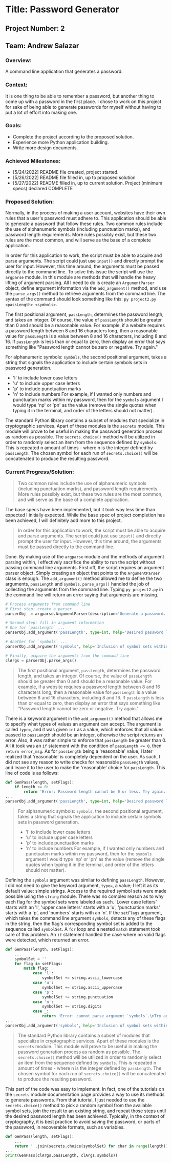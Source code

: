 # Title: Password Generator
## Project Number: 2
## Team: Andrew Salazar 
### Overview: 
A command line application that generates a password.
### Context:
It is one thing to be able to remember a password, but another thing to come up with a password in the first place. I chose to work on this project for sake of being able to generate passwords for myself without having to put a lot of effort into making one. 
### Goals:
- Complete the project according to the proposed solution.
- Experience more Python application building.
- Write more design documents.
### Achieved Milestones:
- [5/24/2022] README file created, project started.
- [5/26/2022] README file filled in, up to proposed solution
- [5/27/2022] README filled in, up to current solution. Project (minimum specs) declared COMPLETE
### Proposed Solution:
Normally, in the process of making a user account, websites have their own rules that a user's password must adhere to. This application should be able to generate a password that follow these rules. Two common rules include the use of alphanumeric symbols (including punctuation marks), and password length requirements. More rules possibly exist, but these two rules are the most common, and will serve as the base of a complete application.

In order for this application to work, the script must be able to acquire and parse arguments. The script could just use `input()` and directly prompt the user for input. However, this time around, the arguments must be passed directly to the command line. To solve this issue the script will use the `argparse` module. In this module are methods that will handle the heavy lifting of argument parsing. All I need to do is create an `ArgumentParser` object, define argument information via the `add_argument()` method, and use the `parse_args()` method to retrieve arguments from the command line. The syntax of the command should look something like this: `py project2.py <passLength> <symbols>`.

The first positional argument, `passLength`, determines the password length, and takes an integer. Of course, the value of `passLength` should be greater than 0 and should be a reasonable value. For example, if a website requires a password length between 8 and 16 characters long, then a reasonable value for `passLength` is a value between 8 and 16 characters, including 8 and 16. If `passLength` is less than or equal to zero, then display an error that says something like "Password length cannot be zero or negative. Try again." 

For alphanumeric symbols: `symbols`, the second positional argument, takes a string that signals the application to include certain symbols sets in password generation.
- 'l' to include lower case letters
- 'u' to include upper case letters
- 'p' to include punctuation marks
- 'n' to include numbers 
For example, if I wanted only numbers and punctuaton marks within my password, then for the `symbols` argument I would type 'np' or 'pn' as the value (remove the single quotes when typing it in the terminal, and order of the letters should not matter).

The standard Python library contains a subset of modules that specialize in cryptographic services. Apart of these modules is the `secrets` module. This module will prove to be useful in making the password generation process as random as possible. The `secrets.choice()` method will be utilized in order to randomly select an item from the sequence defined by `symbols`. This is repeated n amount of times - where n is the integer defined by `passLength`. The chosen symbol for each run of `secrets.choice()` will be concatenated to produce the resulting password. 

### Current Progress/Solution:
> Two common rules include the use of alphanumeric symbols (including punctuation marks), and password length requirements. More rules possibly exist, but these two rules are the most common, and will serve as the base of a complete application.

The base specs have been implemented, but it took way less time than expected I initially expected. While the base spec of project completion has been achieved, I will definitely add more to this project.

> In order for this application to work, the script must be able to acquire and parse arguments. The script could just use `input()` and directly prompt the user for input. However, this time around, the arguments must be passed directly to the command line. 

Done. By making use of the `argparse` module and the methods of argument parsing within, I effectively sacrifice the ability to run the script without passing command line arguments. First off, the script requires an argument parser object. Simply creating an object that points to the `ArgumentParser` class is enough. The `add_argument()` method allowed me to define the two arguments, `passLength` and `symbols`. `parse_args()` handled the job of collecting the arguments from the command line. Typing `py project2.py` in the command line will return an error saying that arguments are missing.

```python
# Process arguments from command line
# First step: create a parser
parserObj  = argparse.ArgumentParser(description='Generate a password.')

# Second step: fill in argument information
# One for `passLength` ...
parserObj.add_argument('passLength', type=int, help='Desired password length')

# Another for `symbols` ...
parserObj.add_argument('symbols', help='Inclusion of symbol sets within password.')

# Finally, acquire the arguments from the command line
clArgs = parserObj.parse_args()
```

> The first positional argument, `passLength`, determines the password length, and takes an integer. Of course, the value of `passLength` should be greater than 0 and should be a reasonable value. For example, if a website requires a password length between 8 and 16 characters long, then a reasonable value for `passLength` is a value between 8 and 16 characters, including 8 and 16. If `passLength` is less than or equal to zero, then display an error that says something like "Password length cannot be zero or negative. Try again."

There is a keyword argument in the `add_argument()` method that allows me to specify what types of values an argument can accept. The argument is called `type=`, and it was given `int` as a value, which enforces that all values passed to `passLength` should be an integer, otherwise the script returns an error. Also, it was rather simple to enforce that `passLength` be greater than 0. All it took was an `if` statement with the condition of `passLength <= 0`, then `return error_msg`. As for `passLength` being a 'reasonable' value, I later realized that 'reasonable' is completely dependent on the user. As such, I did not see any reason to write checks for reasonable `passLength` values, and leave it to the user to make the 'reasonable' choice for `passLength`. This line of code is as follows:

```python
def GenPass(length, setFlags):
    if length <= 0:
        return 'Error: Password length cannot be 0 or less. Try again.'
...
parserObj.add_argument('passLength', type=int, help='Desired password length')
```

> For alphanumeric symbols: `symbols`, the second positional argument, takes a string that signals the application to include certain symbols sets in password generation.
> - 'l' to include lower case letters
> - 'u' to include upper case letters
> - 'p' to include punctuation marks
> - 'n' to include numbers 
> For example, if I wanted only numbers and punctuaton marks within my password, then for the `symbols` argument I would type 'np' or 'pn' as the value (remove the single quotes when typing it in the terminal, and order of the letters should not matter).

Defining the `symbols` argument was similar to defining `passLength`. However, I did not need to give the keyword argument, `type=`, a value; I left it as its default value: simple strings. Access to the required symbol sets were made possible using the `string` module. There was no complex reason as to why each flag for the symbol sets were labeled as such. 'Lower case letters' starts with an 'l', 'upper case letters' starts with a 'u', 'punctuation marks' starts with a 'p', and 'numbers' starts with an 'n'.
If the `setFlags` argument, which takes the command line argument `symbols`, detects any of these flags in the string, then the flag's corresponding symbol set is added to the sequence called `symbolSet`. A `for` loop and a nested `match` statement took care of this problem. An `if` statement handled the case where no valid flags were detected, which returned an error.

```python
def GenPass(length, setFlags):
    ...
    symbolSet = ''
    for flag in setFlags:
        match flag:
            case 'l':
                symbolSet += string.ascii_lowercase
            case 'u':
                symbolSet += string.ascii_uppercase
            case 'p':
                symbolSet += string.punctuation
            case 'n':
                symbolSet += string.digits
            case _:
                return 'Error: cannot parse argument `symbols`.\nTry again, or type \'py project2.py -h\' for help.'
...
parserObj.add_argument('symbols', help='Inclusion of symbol sets within password.')
```
> The standard Python library contains a subset of modules that specialize in cryptographic services. Apart of these modules is the `secrets` module. This module will prove to be useful in making the password generation process as random as possible. The `secrets.choice()` method will be utilized in order to randomly select an item from the sequence defined by `symbols`. This is repeated n amount of times - where n is the integer defined by `passLength`. The chosen symbol for each run of `secrets.choice()` will be concatenated to produce the resulting password. 

This part of the code was easy to implement. In fact, one of the tutorials on the `secrets` module documentation page provides a way to use its methods to generate passwords. From that tutorial, I just needed to use the `secrets.choice()` method to pick a random symbol from the available symbol sets, join the result to an existing string, and repeat those steps until the desired password length has been achieved. Typically, in the context of cryptography, it is best practice to avoid saving the password, or parts of the password, in recoverable formats, such as variables.

```python
def GenPass(length, setFlags):
    ...
    return ''.join(secrets.choice(symbolSet) for char in range(length))
...
print(GenPass(clArgs.passLength, clArgs.symbols))
```